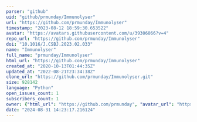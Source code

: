 ```yaml
---
parser: "github"
uid: "github/prmunday/Immunolyser"
url: "https://github.com/prmunday/Immunolyser"
timestamp: "2023-08-12 18:59:30.653522"
avatar: "https://avatars.githubusercontent.com/u/39306066?v=4"
repo_url: "https://github.com/prmunday/Immunolyser"
doi: "10.1016/J.CSBJ.2023.02.033"
name: "Immunolyser"
full_name: "prmunday/Immunolyser"
html_url: "https://github.com/prmunday/Immunolyser"
created_at: "2020-10-13T01:44:35Z"
updated_at: "2022-08-21T23:34:38Z"
clone_url: "https://github.com/prmunday/Immunolyser.git"
size: 928142
language: "Python"
open_issues_count: 1
subscribers_count: 1
owner: {"html_url": "https://github.com/prmunday", "avatar_url": "https://avatars.githubusercontent.com/u/39306066?v=4", "login": "prmunday", "type": "User"}
date: "2024-08-31 14:23:17.216124"
---
```

